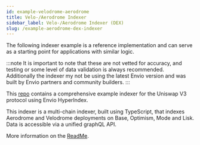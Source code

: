 ```yaml
---
id: example-velodrome-aerodrome
title: Velo-/Aerodrome Indexer 
sidebar_label: Velo-/Aerodrome Indexer (DEX)
slug: /example-aerodrome-dex-indexer
---
```


The following indexer example is a reference implementation and can serve as a starting point for applications with similar logic.

:::note
It is important to note that these are not vetted for accuracy, and testing or some level of data validation is always recommended. Additionally the indexer my not be using the latest Envio version and was built by Envio partners and community builders. 
::: 

This [repo](https://github.com/enviodev/velodrome-indexer) contains a comprehensive example indexer for the Uniswap V3 protocol using Envio HyperIndex.  

This indexer is a multi-chain indexer, built using TypeScript, that indexes Aerodrome and Velodrome deployments on Base, Optimism, Mode and Lisk. Data is accessible via a unified graphQL API.

More information on the [ReadMe](https://github.com/enviodev/velodrome-indexer/blob/main/README.md). 
